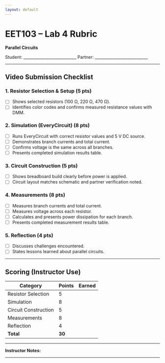 ```yaml
---
layout: default
---
```


# EET103 – Lab 4 Rubric

**Parallel Circuits**

Student: \_\_\_\_\_\_\_\_\_\_\_\_\_\_\_\_\_\_\_\_\_\_\_\_\_\_\_
Partner: \_\_\_\_\_\_\_\_\_\_\_\_\_\_\_\_\_\_\_\_\_\_\_\_\_\_\_

---

## Video Submission Checklist

### 1. Resistor Selection & Setup (5 pts)

* [ ] Shows selected resistors (100 Ω, 220 Ω, 470 Ω).
* [ ] Identifies color codes and confirms measured resistance values with DMM.

### 2. Simulation (EveryCircuit) (8 pts)

* [ ] Runs EveryCircuit with correct resistor values and 5 V DC source.
* [ ] Demonstrates branch currents and total current.
* [ ] Confirms voltage is the same across all branches.
* [ ] Presents completed simulation results table.

### 3. Circuit Construction (5 pts)

* [ ] Shows breadboard build clearly before power is applied.
* [ ] Circuit layout matches schematic and partner verification noted.

### 4. Measurements (8 pts)

* [ ] Measures branch currents and total current.
* [ ] Measures voltage across each resistor.
* [ ] Calculates and presents power dissipation for each branch.
* [ ] Presents completed measurement results table.

### 5. Reflection (4 pts)

* [ ] Discusses challenges encountered.
* [ ] States lessons learned about parallel circuits.

---

## Scoring (Instructor Use)

| Category             | Points | Earned |
| -------------------- | ------ | ------ |
| Resistor Selection   | 5      |        |
| Simulation           | 8      |        |
| Circuit Construction | 5      |        |
| Measurements         | 8      |        |
| Reflection           | 4      |        |
| **Total**            | **30** |        |

---

**Instructor Notes:**

---
